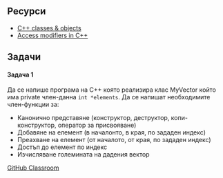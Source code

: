 ## Ресурси

- [C++ classes & objects](https://www.geeksforgeeks.org/c-classes-and-objects/)
- [Access modifiers in C++](https://www.geeksforgeeks.org/access-modifiers-in-c/)

## Задачи

#### Задача 1

Да се напише програма на C++ която реализира клас MyVector който има private член-данна `int *elements`. Да се напишат необходимите член-функции за:

- Канонично представяне (конструктор, деструктор, копи-конструктор, оператор за присвояване)
- Добавяне на елемент (в началонто, в края, по зададен индекс)
- Преахване на елемент (от началото, от края, по зададен индекс)
- Достъп до елемент по индекс
- Изчисляване големината на дадения вектор

[GitHub Classroom](https://classroom.github.com/a/wPkyEl-Z)
